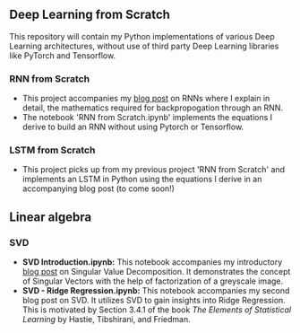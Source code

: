 ## Deep Learning from Scratch
This repository will contain my Python implementations of various Deep Learning architectures, without use of third party Deep Learning libraries like PyTorch and Tensorflow.

### RNN from Scratch
* This project accompanies my [blog post](https://talwarabhimanyu.github.io/blog/2018/07/31/rnn-backprop) on RNNs where I explain in detail, the mathematics required for backpropogation through an RNN.
* The notebook 'RNN from Scratch.ipynb' implements the equations I derive to build an RNN without using Pytorch or Tensorflow.

### LSTM from Scratch
* This project picks up from my previous project 'RNN from Scratch' and implements an LSTM in Python using the equations I derive in an accompanying blog post (to come soon!)

## Linear algebra

### SVD
* **SVD Introduction.ipynb:** This notebook accompanies my introductory [blog post](https://talwarabhimanyu.github.io/blog/2018/07/21/svd) on Singular Value Decomposition. It demonstrates the concept of Singular Vectors with the help of factorization of a greyscale image.
* **SVD - Ridge Regression.ipynb:** This notebook accompanies my second blog post on SVD. It utilizes SVD to gain insights into Ridge Regression. This is motivated by Section 3.4.1 of the book _The Elements of Statistical Learning_ by Hastie, Tibshirani, and Friedman.


